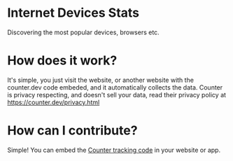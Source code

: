 # Internet Devices Stats
Discovering the most popular devices, browsers etc.
# How does it work?
It's simple, you just visit the website, or another website with the counter.dev code embeded, and it automatically collects the data. Counter is privacy respecting, and doesn't sell your data, read their privacy policy at https://counter.dev/privacy.html
# How can I contribute?
Simple! You can embed the <a href=https://github.com/JoshAtticus/internet-devices-stats/blob/main/tracking-code.md>Counter tracking code</a>
 in your website or app.

